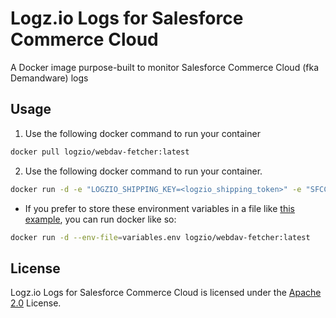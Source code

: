 # Logz.io Logs for Salesforce Commerce Cloud

A Docker image purpose-built to monitor Salesforce Commerce Cloud (fka Demandware) logs

## Usage

1. Use the following docker command to run your container

```sh
docker pull logzio/webdav-fetcher:latest
```

2. Use the following docker command to run your container.

```sh
docker run -d -e "LOGZIO_SHIPPING_KEY=<logzio_shipping_token>" -e "SFCC_HOSTNAME=<your_sfcc_host>" -e "SFCC_CLIENT_ID=<your_sfcc_client_id> -e SFCC_CLIENT_SECRET=<your_sfcc_client_secret> -e LOGZIO_LISTENER_URL=<logzio_listener_url> logzio/webdav-fetcher:latest
```

- If you prefer to store these environment variables in a file like [this example](./variables.env), you can run docker like so:

```sh
docker run -d --env-file=variables.env logzio/webdav-fetcher:latest
```

## License

Logz.io Logs for Salesforce Commerce Cloud is licensed under the [Apache 2.0](http://apache.org/licenses/LICENSE-2.0.txt) License.

